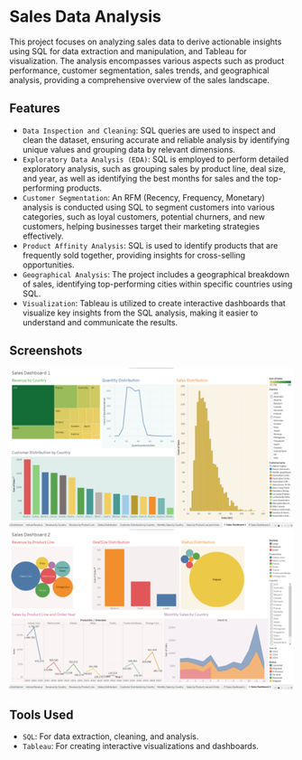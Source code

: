 # Sales Data Analysis
This project focuses on analyzing sales data to derive actionable insights using SQL for data extraction and manipulation, and Tableau for visualization. The analysis encompasses various aspects such as product performance, customer segmentation, sales trends, and geographical analysis, providing a comprehensive overview of the sales landscape.
## Features
- `Data Inspection and Cleaning`: SQL queries are used to inspect and clean the dataset, ensuring accurate and reliable analysis by identifying unique values and grouping data by relevant dimensions.
- `Exploratory Data Analysis (EDA)`: SQL is employed to perform detailed exploratory analysis, such as grouping sales by product line, deal size, and year, as well as identifying the best months for sales and the top-performing products.
- `Customer Segmentation`: An RFM (Recency, Frequency, Monetary) analysis is conducted using SQL to segment customers into various categories, such as loyal customers, potential churners, and new customers, helping businesses target their marketing strategies effectively.
- `Product Affinity Analysis`: SQL is used to identify products that are frequently sold together, providing insights for cross-selling opportunities.
- `Geographical Analysis`: The project includes a geographical breakdown of sales, identifying top-performing cities within specific countries using SQL.
- `Visualization`: Tableau is utilized to create interactive dashboards that visualize key insights from the SQL analysis, making it easier to understand and communicate the results.
## Screenshots
![Dashboard Screenshot 1](./SalesDashboard1.png)
![Dashboard Screenshot 2](./SalesDashboard2.png)
## Tools Used
- `SQL`: For data extraction, cleaning, and analysis.
- `Tableau`: For creating interactive visualizations and dashboards.
